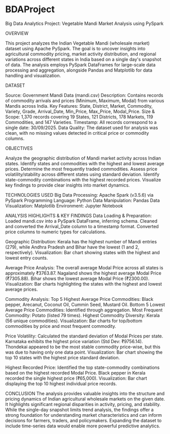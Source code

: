 # BDAProject

Big Data Analytics Project: Vegetable Mandi Market Analysis using PySpark

OVERVIEW

This project analyzes the Indian Vegetable Mandi (wholesale market) dataset using Apache PySpark. The goal is to uncover insights into agricultural commodity pricing, market activity distribution, and regional variations across different states in India based on a single day's snapshot of data. The analysis employs PySpark DataFrames for large-scale data processing and aggregation, alongside Pandas and Matplotlib for data handling and visualization.

DATASET

Source: Government Mandi Data (mandi.csv) Description: Contains records of commodity arrivals and prices (Minimum, Maximum, Modal) from various Mandis across India. Key Features: State, District, Market, Commodity, Variety, Grade, Arrival_Date, Min_Price, Max_Price, Modal_Price. Size & Scope: 1,370 records covering 19 States, 121 Districts, 178 Markets, 119 Commodities, and 147 Varieties. Timestamp: All records correspond to a single date: 30/09/2025. Data Quality: The dataset used for analysis was clean, with no missing values detected in critical price or commodity columns.

OBJECTIVES

Analyze the geographic distribution of Mandi market activity across Indian states.
Identify states and commodities with the highest and lowest average prices.
Determine the most frequently traded commodities.
Assess price volatility/stability across different states using standard deviation.
Identify state-commodity combinations with the highest recorded prices.
Visualize key findings to provide clear insights into market dynamics.

TECHNOLOGIES USED
Big Data Processing: Apache Spark (v3.5.6) via PySpark
Programming Language: Python
Data Manipulation: Pandas
Data Visualization: Matplotlib
Environment: Jupyter Notebook

ANALYSIS HIGHLIGHTS & KEY FINDINGS
Data Loading & Preparation:
Loaded mandi.csv into a PySpark DataFrame, inferring schema.
Cleaned and converted the Arrival_Date column to a timestamp format.
Converted price columns to numeric types for calculations.

Geographic Distribution:
Kerala has the highest number of Mandi entries (279), while Andhra Pradesh and Bihar have the lowest (1 and 2, respectively).
Visualization: Bar chart showing states with the highest and lowest entry counts.

Average Price Analysis:
The overall average Modal Price across all states is approximately ₹3763.87.
Nagaland shows the highest average Modal Price (₹7305.88).
Bihar shows the lowest average Modal Price (₹2300.00).
Visualization: Bar charts highlighting the states with the highest and lowest average prices.

Commodity Analysis:
Top 5 Highest Average Price Commodities: Black pepper, Arecanut, Coconut Oil, Cummin Seed, Mustard Oil.
Bottom 5 Lowest Average Price Commodities: Identified through aggregation.
Most Frequent Commodity: Potato (listed 79 times).
Highest Commodity Diversity: Kerala (56 unique commodities).
Visualization: Bar charts for top/bottom commodities by price and most frequent commodity.

Price Volatility:
Calculated the standard deviation of Modal Prices per state.
Karnataka exhibits the highest price variation (Std Dev: ₹9756.14).
Thondekai appeared to be the most stable commodity price-wise, but this was due to having only one data point.
Visualization: Bar chart showing the top 10 states with the highest price standard deviation.

Highest Recorded Price:
Identified the top state-commodity combinations based on the highest recorded Modal Price.
Black pepper in Kerala recorded the single highest price (₹65,000).
Visualization: Bar chart displaying the top 10 highest individual price records.

CONCLUSION
The analysis provides valuable insights into the structure and pricing dynamics of Indian agricultural wholesale markets on the given date. It highlights significant regional disparities in activity, pricing, and stability. While the single-day snapshot limits trend analysis, the findings offer a strong foundation for understanding market characteristics and can inform decisions for farmers, traders, and policymakers. Expanding the dataset to include time-series data would enable more powerful predictive analytics.
